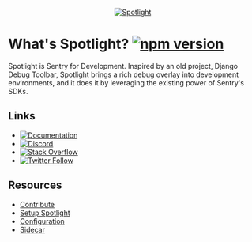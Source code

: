 <p align="center">
  <a href="https://blog.sentry.io/sentry-for-development/" target="_blank">
    <img src="https://raw.githubusercontent.com/getsentry/spotlight/main/.github/spotlight-hero-v2.jpg?utm_source=github&utm_medium=logo" alt="Spotlight">
  </a>
</p>

# What's Spotlight? [![npm version](https://img.shields.io/npm/v/@spotlightjs/spotlight.svg)](https://www.npmjs.com/package/@spotlightjs/spotlight)

Spotlight is Sentry for Development. Inspired by an old project, Django Debug Toolbar, Spotlight brings a rich debug
overlay into development environments, and it does it by leveraging the existing power of Sentry's SDKs.

## Links

- [![Documentation](https://img.shields.io/badge/documentation-spotlight-indigo.svg)](https://spotlightjs.com/about/)
- [![Discord](https://img.shields.io/discord/621778831602221064)](https://discord.gg/EJjqM3XtXQ)
- [![Stack Overflow](https://img.shields.io/badge/stack%20overflow-sentry-green.svg)](http://stackoverflow.com/questions/tagged/sentry)
- [![Twitter Follow](https://img.shields.io/twitter/follow/getsentry?label=getsentry&style=social)](https://twitter.com/intent/follow?screen_name=getsentry)

## Resources

- [Contribute](https://spotlightjs.com/docs/contribute/)
- [Setup Spotlight](https://spotlightjs.com/docs/setup/)
- [Configuration](https://spotlightjs.com/docs/reference/configuration/)
- [Sidecar](https://spotlightjs.com/docs/sidecar/)
